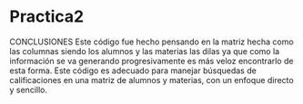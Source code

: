 # Practica2
CONCLUSIONES
Este código fue hecho pensando en la matriz hecha como las columnas siendo los alumnos y las materias las dilas ya que como la información se va generando progresivamente es más veloz encontrarlo de esta forma. Este código es adecuado para manejar búsquedas de calificaciones en una matriz de alumnos y materias, con un enfoque directo y sencillo.
